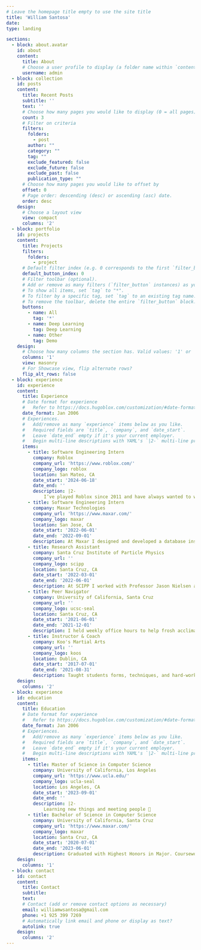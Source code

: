```yaml
---
# Leave the homepage title empty to use the site title
title: 'William Santosa'
date: 
type: landing

sections:
  - block: about.avatar
    id: about
    content:
      title: About
      # Choose a user profile to display (a folder name within `content/authors/`)
      username: admin
  - block: collection
    id: posts
    content:
      title: Recent Posts
      subtitle: ''
      text: ''
      # Choose how many pages you would like to display (0 = all pages)
      count: 3
      # Filter on criteria
      filters:
        folders:
          - post
        author: ""
        category: ""
        tag: ""
        exclude_featured: false
        exclude_future: false
        exclude_past: false
        publication_type: ""
      # Choose how many pages you would like to offset by
      offset: 0
      # Page order: descending (desc) or ascending (asc) date.
      order: desc
    design:
      # Choose a layout view
      view: compact
      columns: '2'
  - block: portfolio
    id: projects
    content:
      title: Projects
      filters:
        folders:
          - project
      # Default filter index (e.g. 0 corresponds to the first `filter_button` instance below).
      default_button_index: 0
      # Filter toolbar (optional).
      # Add or remove as many filters (`filter_button` instances) as you like.
      # To show all items, set `tag` to "*".
      # To filter by a specific tag, set `tag` to an existing tag name.
      # To remove the toolbar, delete the entire `filter_button` block.
      buttons:
        - name: All
          tag: '*'
        - name: Deep Learning
          tag: Deep Learning
        - name: Other
          tag: Demo
    design:
      # Choose how many columns the section has. Valid values: '1' or '2'.
      columns: '1'
      view: masonry
      # For Showcase view, flip alternate rows?
      flip_alt_rows: false
  - block: experience
    id: experience
    content:
      title: Experience
      # Date format for experience
      #   Refer to https://docs.hugoblox.com/customization/#date-format
      date_format: Jan 2006
      # Experiences.
      #   Add/remove as many `experience` items below as you like.
      #   Required fields are `title`, `company`, and `date_start`.
      #   Leave `date_end` empty if it's your current employer.
      #   Begin multi-line descriptions with YAML's `|2-` multi-line prefix.
      items:
        - title: Software Engineering Intern
          company: Roblox
          company_url: 'https://www.roblox.com/'
          company_logo: roblox
          location: San Mateo, CA
          date_start: '2024-06-18'
          date_end: ''
          description: |2-
              I’ve played Roblox since 2011 and have always wanted to work with them! Excited for this upcoming summer! ٩(^ᗜ^ )و
        - title: Software Engineering Intern
          company: Maxar Technologies
          company_url: 'https://www.maxar.com/'
          company_logo: maxar
          location: San Jose, CA
          date_start: '2022-06-01'
          date_end: '2022-09-01'
          description: At Maxar I designed and developed a database installation tool for the new Intelsat satellites launched by SpaceX. 🚀 I automated and optimized weekly database installations of telemetry data and learned about CI/CD, Agile, pull requests, code reviews, and unit/manual testing.
        - title: Research Assistant
          company: Santa Cruz Institute of Particle Physics
          company_url: ''
          company_logo: scipp
          location: Santa Cruz, CA
          date_start: '2022-03-01'
          date_end: '2022-06-01'
          description: At SCIPP I worked with Professor Jason Nielsen and a team of undergrad/graduate researchers to create a machine learning program with neural networks that identifies factors correlating to the formation of the Higgs Boson with an approximately 80% validation accuracy from sample size of 200,000+ events.
        - title: Peer Navigator
          company: University of California, Santa Cruz
          company_url: ''
          company_logo: ucsc-seal
          location: Santa Cruz, CA
          date_start: '2021-06-01'
          date_end: '2021-12-01'
          description: I held weekly office hours to help frosh acclimate to university and homework. Graded and gave feedback to 50+ students from pool of 200+ weekly. Planned and supervised university affiliated events.
        - title: Instructor & Coach
          company: Koo's Martial Arts
          company_url: ''
          company_logo: koos
          location: Dublin, CA
          date_start: '2017-07-01'
          date_end: '2021-08-31'
          description: Taught students forms, techniques, and hard-working philosophy of Taekwondo. 🥋 Supervised and coached students at tournaments and events.
    design:
      columns: '2'
  - block: experience
    id: education
    content:
      title: Education
      # Date format for experience
      #   Refer to https://docs.hugoblox.com/customization/#date-format
      date_format: Jan 2006
      # Experiences.
      #   Add/remove as many `experience` items below as you like.
      #   Required fields are `title`, `company`, and `date_start`.
      #   Leave `date_end` empty if it's your current employer.
      #   Begin multi-line descriptions with YAML's `|2-` multi-line prefix.
      items:
        - title: Master of Science in Computer Science
          company: University of California, Los Angeles
          company_url: 'https://www.ucla.edu/'
          company_logo: ucla-seal
          location: Los Angeles, CA
          date_start: '2023-09-01'
          date_end: ''
          description: |2-
              Learning new things and meeting people 🙂
        - title: Bachelor of Science in Computer Science
          company: University of California, Santa Cruz
          company_url: 'https://www.maxar.com/'
          company_logo: maxar
          location: Santa Cruz, CA
          date_start: '2020-07-01'
          date_end: '2023-06-01'
          description: Graduated with Highest Honors in Major. Coursework includes Database Systems, Computational Models and Analysis of Algorithms, Principles of Computer System Design, Computer Architecture, and Computer Graphics.
    design:
      columns: '1'
  - block: contact
    id: contact
    content:
      title: Contact
      subtitle:
      text:
      # Contact (add or remove contact options as necessary)
      email: williamwsantosa@gmail.com
      phone: +1 925 399 7269
      # Automatically link email and phone or display as text?
      autolink: true
    design:
      columns: '2'
---
```


